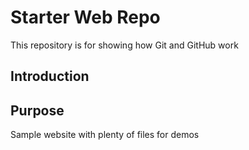 # Starter Web Repo

This repository is for showing how Git and GitHub work
## Introduction
## Purpose

Sample website with plenty of files for demos